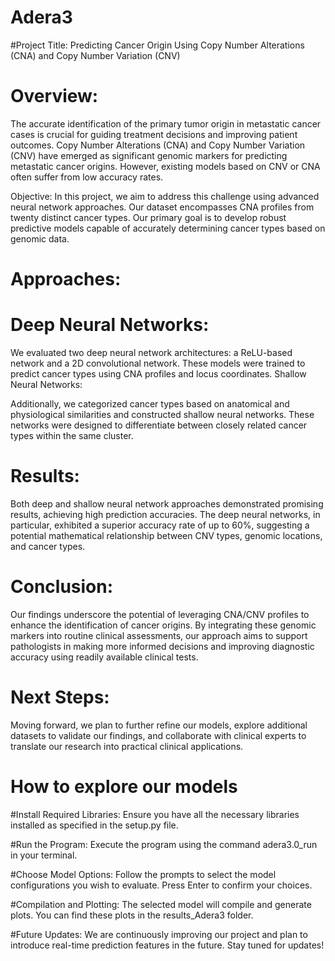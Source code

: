 # Adera3
#Project Title: Predicting Cancer Origin Using Copy Number Alterations (CNA) and Copy Number Variation (CNV)

# Overview:
The accurate identification of the primary tumor origin in metastatic cancer cases is crucial for guiding treatment decisions and improving patient outcomes. Copy Number Alterations (CNA) and Copy Number Variation (CNV) have emerged as significant genomic markers for predicting metastatic cancer origins. However, existing models based on CNV or CNA often suffer from low accuracy rates.

Objective:
In this project, we aim to address this challenge using advanced neural network approaches. Our dataset encompasses CNA profiles from twenty distinct cancer types. Our primary goal is to develop robust predictive models capable of accurately determining cancer types based on genomic data.

# Approaches:

# Deep Neural Networks:

We evaluated two deep neural network architectures: a ReLU-based network and a 2D convolutional network. These models were trained to predict cancer types using CNA profiles and locus coordinates.
Shallow Neural Networks:

Additionally, we categorized cancer types based on anatomical and physiological similarities and constructed shallow neural networks. These networks were designed to differentiate between closely related cancer types within the same cluster.
# Results:
Both deep and shallow neural network approaches demonstrated promising results, achieving high prediction accuracies. The deep neural networks, in particular, exhibited a superior accuracy rate of up to 60%, suggesting a potential mathematical relationship between CNV types, genomic locations, and cancer types.

# Conclusion:
Our findings underscore the potential of leveraging CNA/CNV profiles to enhance the identification of cancer origins. By integrating these genomic markers into routine clinical assessments, our approach aims to support pathologists in making more informed decisions and improving diagnostic accuracy using readily available clinical tests.

# Next Steps:
Moving forward, we plan to further refine our models, explore additional datasets to validate our findings, and collaborate with clinical experts to translate our research into practical clinical applications.

# How to explore our models
#Install Required Libraries:
Ensure you have all the necessary libraries installed as specified in the setup.py file.

#Run the Program:
Execute the program using the command adera3.0_run in your terminal.

#Choose Model Options:
Follow the prompts to select the model configurations you wish to evaluate. Press Enter to confirm your choices.

#Compilation and Plotting:
The selected model will compile and generate plots. You can find these plots in the results_Adera3 folder.

#Future Updates:
We are continuously improving our project and plan to introduce real-time prediction features in the future. Stay tuned for updates!


